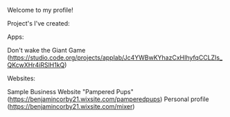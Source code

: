 Welcome to my profile!

Project's I've created:

Apps:

Don't wake the Giant Game (https://studio.code.org/projects/applab/Jc4YWBwKYhazCxHIhyfqCCLZIs_QKcwXHr4iRSlH1kQ)

Websites:

Sample Business Website "Pampered Pups" (https://benjamincorby21.wixsite.com/pamperedpups)
Personal profile (https://benjamincorby21.wixsite.com/mixer)
